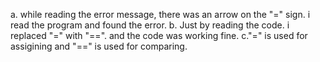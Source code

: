 a. while reading the error message, there was an arrow on the "=" sign. i read the program and found the error.
b. Just by reading the code. i replaced "=" with "==". and the code was working fine.
c."=" is used for assigining and "==" is used for comparing.